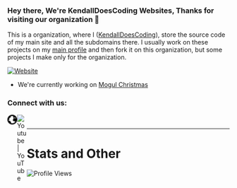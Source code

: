 ### Hey there, We're KendallDoesCoding Websites, Thanks for visiting our organization 👋
This is a organization, where I ([KendallDoesCoding](https://github.com/KendallDoesCoding)), store the source code of my main site and all the subdomains there. I usually work on these projects on my [main profile](https://github.com/KendallDoesCoding) and then fork it on this organization, but some projects I make only for the organization.

[![Website](https://img.shields.io/website?label=kendalldoescoding.gq&style=for-the-badge&url=https%3A%2F%2Fkendalldoescoding.gq)](https://kendalldoescoding.gq)

- We're currently working on [Mogul Christmas](https://github.com/KendallDoesCoding/mogul-christmas)

### Connect with us:

[<img align="left" alt="kendalldoescoding.tech" width="22px" src="https://raw.githubusercontent.com/iconic/open-iconic/master/svg/globe.svg" />][website]
[<img align="left" alt="Youtube | YouTube" width="22px" src="https://svgshare.com/i/d5w.svg" />][youtube]

<br />


---

# Stats and Other

<img src="https://komarev.com/ghpvc/?username=Kendall-Does-Coding-Websites" alt="Profile Views" />

[website]: https://kendalldoescoding.tech
[youtube]: https://kendalldoescoding.tech/codingYT
